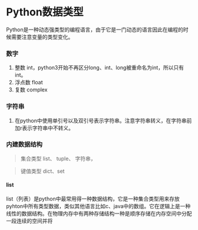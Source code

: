 # Python数据类型
Python是一种动态强类型的编程语言，由于它是一门动态的语言因此在编程的时候需要注意变量的类型变化。
### 数字
1.  整数 int，python3开始不再区分long、int、long被重命名为int，所以只有int。
2.  浮点数 float
3.  复数 complex
### 字符串
1.  在python中使用单引号以及双引号表示字符串。注意字符串转义，在字符串前加r表示字符串中不转义。
### 内建数据结构
 >  集合类型  list、 tuple、 字符串，  

>  键值类型  dict、set

####  list
list（列表）是python中最常用得一种数据结构，它是一种集合类型用来存放pyhton中所有类型数据，类似其他语言比如c、java中的数组。它在逻辑上是一种线性的数据结构。在物理内存中有两种存储结构一种是顺序存储在内存空间中分配一段连续的空间并将



<!--stackedit_data:
eyJoaXN0b3J5IjpbNTk5NDE1MjE2LC0zNDI1MDkxNzIsMTEyOD
k2MzMyNCwtNTg1MzQwMDE1LC0xNjIzNjk0MzA0LDE2MjU1OTky
MDYsMTgwMTEyNDEwNiwtMTM4OTkwNjcsLTE2MjY4NTEyNzgsNz
I1MTkwOTM1XX0=
-->